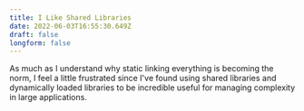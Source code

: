 ```yaml
---
title: I Like Shared Libraries
date: 2022-06-03T16:55:30.649Z
draft: false
longform: false
---
```

As much as I understand why static linking everything is becoming the norm, I feel a little frustrated since I've found using shared libraries and dynamically loaded libraries to be incredible useful for managing complexity in large applications.